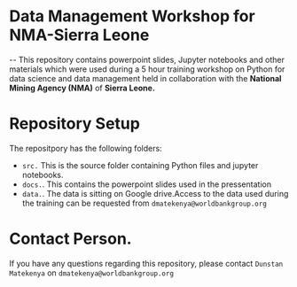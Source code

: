 # Data Management Workshop for NMA-Sierra Leone
--
This repository contains powerpoint slides, Jupyter notebooks and other materials which were used during a 5 hour training workshop on Python for data science and data management held in collaboration with the **National Mining Agency (NMA)** of **Sierra Leone.**  
# Repository Setup
The repositpory has the following folders:

- ```src.``` This is the source folder containing Python files and jupyter notebooks.
- ```docs.```. This contains the powerpoint slides used in the pressentation
- ```data.```. The data is sitting on Google drive.Access to the data used during the training can be requested from ```dmatekenya@worldbankgroup.org```

# Contact Person.
If you have any questions regarding this repository, please contact ```Dunstan Matekenya``` on ```dmatekenya@worldbankgroup.org```
   